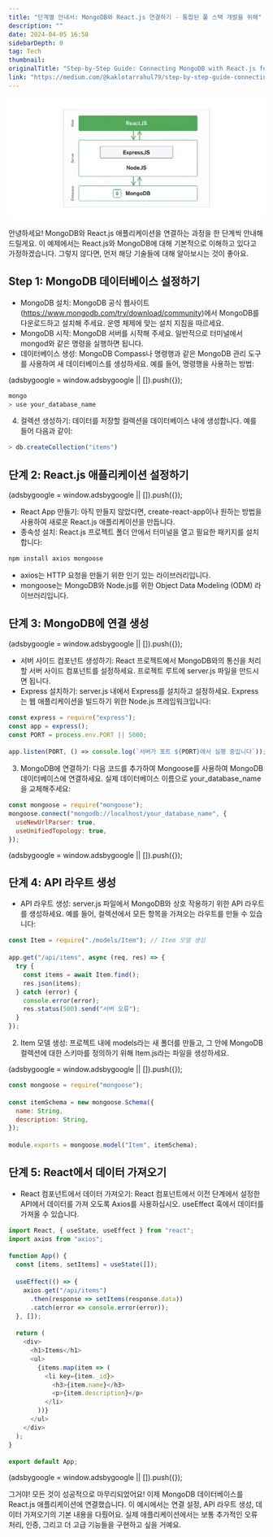 ```yaml
---
title: "단계별 안내서: MongoDB와 React.js 연결하기 - 통합된 풀 스택 개발을 위해"
description: ""
date: 2024-04-05 16:58
sidebarDepth: 0
tag: Tech
thumbnail: 
originalTitle: "Step-by-Step Guide: Connecting MongoDB with React.js for Seamless Full Stack Development"
link: "https://medium.com/@kaklotarrahul79/step-by-step-guide-connecting-mongodb-with-react-js-for-seamless-full-stack-development-db51c34da282"
---
```



<img src="./img/Step-by-StepGuideConnectingMongoDBwithReactjsforSeamlessFullStackDevelopment_0.png" />

안녕하세요! MongoDB와 React.js 애플리케이션을 연결하는 과정을 한 단계씩 안내해 드릴게요. 이 예제에서는 React.js와 MongoDB에 대해 기본적으로 이해하고 있다고 가정하겠습니다. 그렇지 않다면, 먼저 해당 기술들에 대해 알아보시는 것이 좋아요.

## Step 1: MongoDB 데이터베이스 설정하기

- MongoDB 설치: MongoDB 공식 웹사이트(https://www.mongodb.com/try/download/community)에서 MongoDB를 다운로드하고 설치해 주세요. 운영 체제에 맞는 설치 지침을 따르세요.
- MongoDB 시작: MongoDB 서버를 시작해 주세요. 일반적으로 터미널에서 mongod와 같은 명령을 실행하면 됩니다.
- 데이터베이스 생성: MongoDB Compass나 명령행과 같은 MongoDB 관리 도구를 사용하여 새 데이터베이스를 생성하세요. 예를 들어, 명령행을 사용하는 방법:

<!-- ui-log 수평형 -->
<ins class="adsbygoogle"
  style="display:block"
  data-ad-client="ca-pub-4877378276818686"
  data-ad-slot="9743150776"
  data-ad-format="auto"
  data-full-width-responsive="true"></ins>
<component is="script">
(adsbygoogle = window.adsbygoogle || []).push({});
</component>

```js
mongo
> use your_database_name
```

4. 컬렉션 생성하기: 데이터를 저장할 컬렉션을 데이터베이스 내에 생성합니다. 예를 들어 다음과 같이:

```js
> db.createCollection("items")
```

## 단계 2: React.js 애플리케이션 설정하기

<!-- ui-log 수평형 -->
<ins class="adsbygoogle"
  style="display:block"
  data-ad-client="ca-pub-4877378276818686"
  data-ad-slot="9743150776"
  data-ad-format="auto"
  data-full-width-responsive="true"></ins>
<component is="script">
(adsbygoogle = window.adsbygoogle || []).push({});
</component>

- React App 만들기: 아직 만들지 않았다면, create-react-app이나 원하는 방법을 사용하여 새로운 React.js 애플리케이션을 만듭니다.
- 종속성 설치: React.js 프로젝트 폴더 안에서 터미널을 열고 필요한 패키지를 설치합니다:

```js
npm install axios mongoose
```

- axios는 HTTP 요청을 만들기 위한 인기 있는 라이브러리입니다.
- mongoose는 MongoDB와 Node.js를 위한 Object Data Modeling (ODM) 라이브러리입니다.

## 단계 3: MongoDB에 연결 생성

<!-- ui-log 수평형 -->
<ins class="adsbygoogle"
  style="display:block"
  data-ad-client="ca-pub-4877378276818686"
  data-ad-slot="9743150776"
  data-ad-format="auto"
  data-full-width-responsive="true"></ins>
<component is="script">
(adsbygoogle = window.adsbygoogle || []).push({});
</component>

- 서버 사이드 컴포넌트 생성하기: React 프로젝트에서 MongoDB와의 통신을 처리할 서버 사이드 컴포넌트를 설정하세요. 프로젝트 루트에 server.js 파일을 만드시면 됩니다.
- Express 설치하기: server.js 내에서 Express를 설치하고 설정하세요. Express는 웹 애플리케이션을 빌드하기 위한 Node.js 프레임워크입니다:

```js
const express = require("express");
const app = express();
const PORT = process.env.PORT || 5000;

app.listen(PORT, () => console.log(`서버가 포트 ${PORT}에서 실행 중입니다`));
```

3. MongoDB에 연결하기: 다음 코드를 추가하여 Mongoose를 사용하여 MongoDB 데이터베이스에 연결하세요. 실제 데이터베이스 이름으로 your_database_name을 교체해주세요:

```js
const mongoose = require("mongoose");
mongoose.connect("mongodb://localhost/your_database_name", {
  useNewUrlParser: true,
  useUnifiedTopology: true,
});
```

<!-- ui-log 수평형 -->
<ins class="adsbygoogle"
  style="display:block"
  data-ad-client="ca-pub-4877378276818686"
  data-ad-slot="9743150776"
  data-ad-format="auto"
  data-full-width-responsive="true"></ins>
<component is="script">
(adsbygoogle = window.adsbygoogle || []).push({});
</component>

## 단계 4: API 라우트 생성

- API 라우트 생성: server.js 파일에서 MongoDB와 상호 작용하기 위한 API 라우트를 생성하세요. 예를 들어, 컬렉션에서 모든 항목을 가져오는 라우트를 만들 수 있습니다:

```js
const Item = require("./models/Item"); // Item 모델 생성

app.get("/api/items", async (req, res) => {
  try {
    const items = await Item.find();
    res.json(items);
  } catch (error) {
    console.error(error);
    res.status(500).send("서버 오류");
  }
});
```

2. Item 모델 생성: 프로젝트 내에 models라는 새 폴더를 만들고, 그 안에 MongoDB 컬렉션에 대한 스키마를 정의하기 위해 Item.js라는 파일을 생성하세요.

<!-- ui-log 수평형 -->
<ins class="adsbygoogle"
  style="display:block"
  data-ad-client="ca-pub-4877378276818686"
  data-ad-slot="9743150776"
  data-ad-format="auto"
  data-full-width-responsive="true"></ins>
<component is="script">
(adsbygoogle = window.adsbygoogle || []).push({});
</component>

```js
const mongoose = require("mongoose");

const itemSchema = new mongoose.Schema({
  name: String,
  description: String,
});

module.exports = mongoose.model("Item", itemSchema);
```

## 단계 5: React에서 데이터 가져오기

- React 컴포넌트에서 데이터 가져오기: React 컴포넌트에서 이전 단계에서 설정한 API에서 데이터를 가져 오도록 Axios를 사용하십시오. useEffect 훅에서 데이터를 가져올 수 있습니다.

```js
import React, { useState, useEffect } from "react";
import axios from "axios";

function App() {
  const [items, setItems] = useState([]);

  useEffect(() => {
    axios.get("/api/items")
      .then(response => setItems(response.data))
      .catch(error => console.error(error));
  }, []);

  return (
    <div>
      <h1>Items</h1>
      <ul>
        {items.map(item => (
          <li key={item._id}>
            <h3>{item.name}</h3>
            <p>{item.description}</p>
          </li>
        ))}
      </ul>
    </div>
  );
}

export default App;
```

<!-- ui-log 수평형 -->
<ins class="adsbygoogle"
  style="display:block"
  data-ad-client="ca-pub-4877378276818686"
  data-ad-slot="9743150776"
  data-ad-format="auto"
  data-full-width-responsive="true"></ins>
<component is="script">
(adsbygoogle = window.adsbygoogle || []).push({});
</component>

그거야! 모든 것이 성공적으로 마무리되었어요! 이제 MongoDB 데이터베이스를 React.js 애플리케이션에 연결했습니다. 이 예시에서는 연결 설정, API 라우트 생성, 데이터 가져오기의 기본 내용을 다뤘어요. 실제 애플리케이션에서는 보통 추가적인 오류 처리, 인증, 그리고 더 고급 기능들을 구현하고 싶을 거예요.